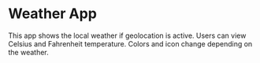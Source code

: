 # Weather App
This app shows the local weather if geolocation is active.
Users can view Celsius and Fahrenheit temperature.
Colors and icon change depending on the weather.